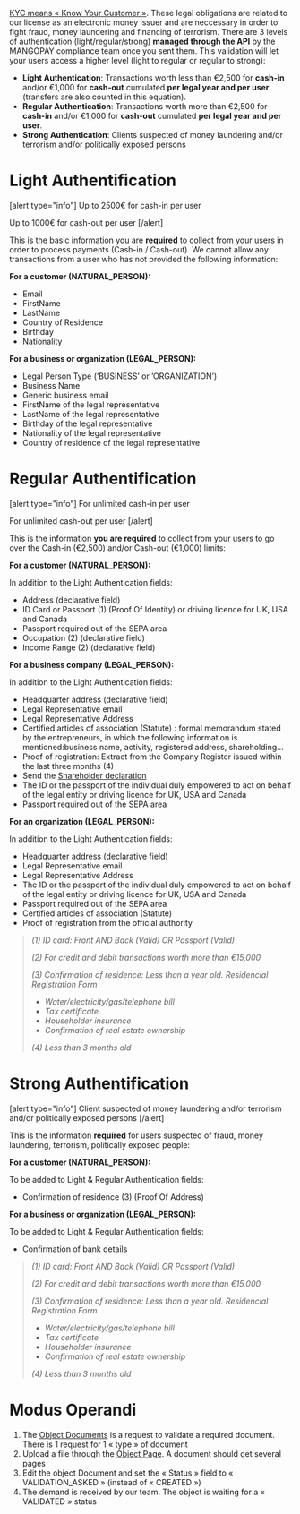 [KYC means « Know Your Customer »](https://en.wikipedia.org/wiki/Know_your_customer). These legal obligations are related to our license as an electronic money issuer and are neccessary in order to fight fraud, money laundering and financing of terrorism. There are 3 levels of authentication (light/regular/strong) **managed through the API** by the MANGOPAY compliance team once you sent them. This validation will let your users access a higher level (light to regular or regular to strong):

* **Light Authentication**: Transactions worth less than €2,500 for **cash-in** and/or €1,000 for **cash-out** cumulated **per legal year and per user** (transfers are also counted in this equation).
* **Regular Authentication**: Transactions worth more than €2,500 for **cash-in** and/or €1,000 for **cash-out** cumulated **per legal year and per user**.
* **Strong Authentication**: Clients suspected of money laundering and/or terrorism and/or politically exposed persons

# Light Authentification
[alert type="info"]
Up to 2500€ for cash-in per user

Up to 1000€ for cash-out per user
[/alert]

This is the basic information you are **required** to collect from your users in order to process payments (Cash-in / Cash-out). We cannot allow any transactions from a user who has not provided the following information:


**For a customer (NATURAL_PERSON):**

* Email
* FirstName
* LastName
* Country of Residence
* Birthday
* Nationality


**For a business or organization (LEGAL_PERSON):**

* Legal Person Type (‘BUSINESS’ or ’ORGANIZATION’)
* Business Name
* Generic business email
* FirstName of the legal representative
* LastName of the legal representative
* Birthday of the legal representative
* Nationality of the legal representative
* Country of residence of the legal representative


# Regular Authentification
[alert type="info"]
For unlimited cash-in per user

For unlimited cash-out per user
[/alert]

This is the information **you are required** to collect from your users to go over the Cash-in (€2,500)  and/or Cash-out (€1,000) limits:


**For a customer (NATURAL_PERSON):**

In addition to the Light Authentication fields:

* Address (declarative field)
* ID Card or Passport (1) (Proof Of Identity) or driving licence for UK, USA and Canada
* Passport required out of the SEPA area
* Occupation (2) (declarative field)
* Income Range (2) (declarative field)


**For a business company (LEGAL_PERSON):**

In addition to the Light Authentication fields:

* Headquarter address (declarative field)
* Legal Representative email
* Legal Representative Address
* Certified articles of association (Statute) : formal memorandum stated by the entrepreneurs, in which the following information is mentioned:business name, activity, registered address, shareholding…
* Proof of registration: Extract from the Company Register issued within the last three months (4)
* Send the [Shareholder declaration](https://docs.mangopay.com/files/2013/08/Shareholder-declaration.pdf)
* The ID or the passport of the individual duly empowered to act on behalf of the legal entity or driving licence for UK, USA and Canada
* Passport required out of the SEPA area


**For an organization (LEGAL_PERSON):**

In addition to the Light Authentication fields:

* Headquarter address (declarative field)
* Legal Representative email
* Legal Representative Address
* The ID or the passport of the individual duly empowered to act on behalf of the legal entity or driving licence for UK, USA and Canada
* Passport required out of the SEPA area
* Certified articles of association (Statute)
* Proof of registration from the official authority

> *(1) ID card: Front AND Back (Valid) OR Passport (Valid)*
> 
> *(2) For credit and debit transactions worth more than €15,000*
> 
> *(3) Confirmation of residence: Less than a year old. Residencial Registration Form*
> * *Water/electricity/gas/telephone bill*
> * *Tax certificate*
> * *Householder insurance*
> * *Confirmation of real estate ownership*
> 
> *(4) Less than 3 months old*


# Strong Authentification
[alert type="info"]
Client suspected of money laundering and/or terrorism and/or politically exposed persons
[/alert]

This is the information **required** for users suspected of fraud, money laundering, terrorism, politically exposed people:


**For a customer (NATURAL_PERSON):**

To be added to Light & Regular Authentication fields:

* Confirmation of residence (3) (Proof Of Address)


**For a business or organization (LEGAL_PERSON):**

To be added to Light & Regular Authentication fields:

* Confirmation of bank details

> *(1) ID card: Front AND Back (Valid) OR Passport (Valid)*
> 
> *(2) For credit and debit transactions worth more than €15,000*
> 
> *(3) Confirmation of residence: Less than a year old. Residencial Registration Form*
> * *Water/electricity/gas/telephone bill*
> * *Tax certificate*
> * *Householder insurance*
> * *Confirmation of real estate ownership*
> 
> *(4) Less than 3 months old*


# Modus Operandi

1.  The [Object Documents](http://demo.dev-app.net/endpoints/v2#e204_the-kyc-document-object) is a request to validate a required document. There is 1 request for 1 « type » of document
2.  Upload a file through the [Object Page](http://demo.dev-app.net/endpoints/v2#e208_create-a-kyc-page). A document should get several pages
3.  Edit the object Document and set the « Status » field to « VALIDATION_ASKED » (instead of « CREATED »)
4.  The demand is received by our team. The object is waiting for a « VALIDATED » status